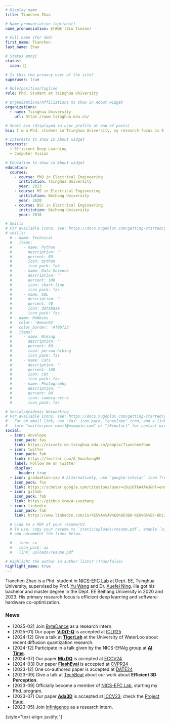```yaml
---
# Display name
title: Tianchen Zhao

# Name pronunciation (optional)
name_pronunciation: 赵天辰 (Ziu Tinsan)

# Full name (for SEO)
first_name: Tianchen
last_name: Zhao

# Status emoji
status:
  icon: 💫

# Is this the primary user of the site?
superuser: true

# Role/position/tagline
role: Phd. Student at Tsinghua University

# Organizations/Affiliations to show in About widget
organizations:
  - name: Tsinghua University
    url: https://www.tsinghua.edu.cn/

# Short bio (displayed in user profile at end of posts)
bio: I'm a Phd. student in Tsinghua University, my research focus is Effieicent Deep Learning

# Interests to show in About widget
interests:
  - Efficient Deep Learning
  - Computer Vision

# Education to show in About widget
education:
  courses:
    - course: PhD in Electrical Engineering
      institution: Tsinghua University
      year: 2023
    - course: MS in Electrical Engineering
      institution: Beihang University
      year: 2020
    - course: BSc in Electrical Engineering
      institution: Beihang University
      year: 2016

# Skills
# For available icons, see: https://docs.hugoblox.com/getting-started/page-builder/#icons
# skills:
  # - name: Technical
  #   items:
  #     - name: Python
  #       description: ''
  #       percent: 80
  #       icon: python
  #       icon_pack: fab
  #     - name: Data Science
  #       description: ''
  #       percent: 100
  #       icon: chart-line
  #       icon_pack: fas
  #     - name: SQL
  #       description: ''
  #       percent: 40
  #       icon: database
  #       icon_pack: fas
  # - name: Hobbies
  #   color: '#eeac02'
  #   color_border: '#f0bf23'
  #   items:
  #     - name: Hiking
  #       description: ''
  #       percent: 60
  #       icon: person-hiking
  #       icon_pack: fas
  #     - name: Cats
  #       description: ''
  #       percent: 100
  #       icon: cat
  #       icon_pack: fas
  #     - name: Photography
  #       description: ''
  #       percent: 80
  #       icon: camera-retro
  #       icon_pack: fas

# Social/Academic Networking
# For available icons, see: https://docs.hugoblox.com/getting-started/page-builder/#icons
#   For an email link, use "fas" icon pack, "envelope" icon, and a link in the
#   form "mailto:your-email@example.com" or "/#contact" for contact widget.
social:
  - icon: envelope
    icon_pack: fas
    link: https://nicsefc.ee.tsinghua.edu.cn/people/TianchenZhao
  - icon: twitter
    icon_pack: fab
    link: https://twitter.com/A_Suozhang98
    label: Follow me on Twitter
    display:
      header: true
  - icon: graduation-cap # Alternatively, use `google-scholar` icon from `ai` icon pack
    icon_pack: fas
    link: https://scholar.google.com/citations?user=c8uj6fkAAAAJ&hl=en&oi=ao
  - icon: github
    icon_pack: fab
    link: https://github.com/A-suozhang
  - icon: linkedin
    icon_pack: fab
    link: https://www.linkedin.com/in/%E5%A4%A9%E8%BE%B0-%E8%B5%B5-6b1101188/

  # Link to a PDF of your resume/CV.
  # To use: copy your resume to `static/uploads/resume.pdf`, enable `ai` icons in `params.yaml`,
  # and uncomment the lines below.

  # - icon: cv
  #   icon_pack: ai
  #   link: uploads/resume.pdf

# Highlight the author in author lists? (true/false)
highlight_name: true
---
```


Tianchen Zhao is a Phd. student in [NICS-EFC Lab](https://nicsefc.ee.tsinghua.edu.cn/) at Dept. EE, Tsinghua University, supervised by Prof. [Yu Wang](https://nicsefc.ee.tsinghua.edu.cn/people/YuWang) and Dr. [Xuefei Ning](https://www.ningxuefei.cc/). He got his bachelor and master degree in the Dept. EE Beihang University in 2020 and 2023. His primary research focus is efficient deep learning and software-hardware co-optimization. 
### **News**

- [2025-02] Join [ByteDance](https://team.doubao.com/zh/topseed) as a research intern. 
- [2025-01] Our paper [**ViDiT-Q**](https://a-suozhang.xyz/viditq.github.io/) is accepted at [ICLR25](https://iclr.cc/)
- [2024-12] Give a talk at [**TigerLab**](https://wenhuchen.github.io/lab.html) at the University of WaterLoo about recent diffusion quantization research. 
- [2024-12] Participate in a talk given by the NICS-EffAlg group at [**AI Time**](https://www.bilibili.com/video/BV1XUURYzEgR/).
- [2024-07] Our paper [**MixDQ**](https://a-suozhang.xyz/mixdq.github.io/) is accepted at [ECCV24](https://eccv2024.ecva.net/)
- [2024-03] Our paper [**FlashEval**](https://a-suozhang.xyz/flasheval.github.io/) is accepted at [CVPR24](https://cvpr.thecvf.com/)
- [2023-12] One co-authored paper is accepted at [DATE24](https://www.date-conference.com/)
- [2023-09] Give a talk at [TechBeat](https://www.techbeat.net/talk-info?id=811) about our work about **Efficient 3D Perception**.
- [2023-09] Officially become a member of [NICS-EFC Lab](https://nicsefc.ee.tsinghua.edu.cn/), starting my Phd. program. 
- [2023-07] Our paper [**Ada3D**](https://a-suozhang.xyz/ada3d.github.io/) is accepted at [ICCV23](https://cvpr.thecvf.com/), check the [Project Page](https://a-suozhang.xyz/ada3d.github.io/). 
- [2023-05] Join [Infinigence](https://www.infini-ai.com/) as a research intern. 

{style="text-align: justify;"}
